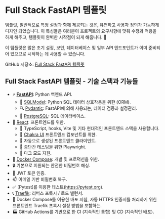 # Full Stack FastAPI 템플릿

템플릿, 일반적으로 특정 설정과 함께 제공되는 것은, 유연하고 사용자 정의가 가능하게 디자인 되었습니다. 이 특성들은 여러분이 프로젝트의 요구사항에 맞춰 수정과 적용을 하게 해주고, 템플릿이 완벽한 시작점이 되게 해줍니다. 🏁

이 템플릿은 많은 초기 설정, 보안, 데이터베이스 및 일부 API 엔드포인트가 이미 준비되어 있으므로 시작하는 데 사용할 수 있습니다.

GitHub 저장소: <a href="https://github.com/tiangolo/full-stack-fastapi-template" class="external-link" target="_blank">Full Stack FastAPI 템플릿</a>

## Full Stack FastAPI 템플릿 - 기술 스택과 기능들

- ⚡ [**FastAPI**](https://fastapi.tiangolo.com): Python 백엔드 API.
    - 🧰 [SQLModel](https://sqlmodel.tiangolo.com): Python SQL 데이터 상호작용을 위한 (ORM).
    - 🔍 [Pydantic](https://docs.pydantic.dev): FastAPI에 의해 사용되는, 데이터 검증과 설정관리.
    - 💾 [PostgreSQL](https://www.postgresql.org): SQL 데이터베이스.
- 🚀 [React](https://react.dev): 프론트엔드를 위한.
    - 💃 TypeScript, hooks, Vite 및 기타 현대적인 프론트엔드 스택을 사용합니다.
    - 🎨 [Chakra UI](https://chakra-ui.com) 프론트엔드 컴포넌트를 위한.
    - 🤖 자동으로 생성된 프론트엔드 클라이언트.
    - 🧪 종단간 테스팅을 위한 Playwright.
    - 🦇 다크 모드 지원.
- 🐋 [Docker Compose](https://www.docker.com): 개발 및 프로덕션을 위한.
- 🔒 기본으로 지원되는 안전한 비밀번호 해싱.
- 🔑 JWT 토큰 인증.
- 📫 이메일 기반 비밀번호 복구.
- ✅ [Pytest]를 이용한 테스트(https://pytest.org).
- 📞 [Traefik](https://traefik.io): 리버스 프록시 / 로드 밸런서.
- 🚢 Docker Compose를 이용한 배포 지침, 자동 HTTPS 인증서를 처리하기 위한 프론트엔드 Traefik 프록시 설정 방법을 포함하는.
- 🏭 GitHub Actions를 기반으로 한 CI (지속적인 통합) 및 CD (지속적인 배포).
